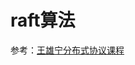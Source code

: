 # raft算法

参考：[王雄宁分布式协议课程](http://polygonx.top/wxning-blog/interview/distributed-protocol-and-algorithm/notes/04/01.html)